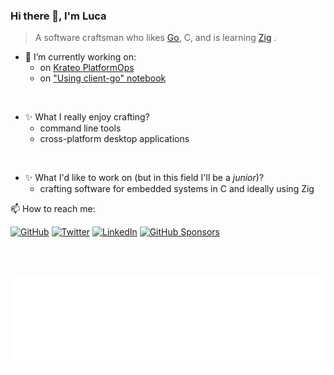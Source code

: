 <!--
**lucasepe/lucasepe** is a ✨ _special_ ✨ repository because its `README.md` (this file) appears on your GitHub profile.
  - 👯 I’m looking to collaborate on ...
  - 🤔 I’m looking for help with 
  - 💬 Ask me about ...
  - ⚡ Fun facts ...
  - 🌱 I’m currently learning ...
  - ✨
-->

### Hi there 👋, I'm Luca

> A software craftsman who likes [Go](https://golang.org/), C, and is learning [Zig](https://ziglang.org/) .

- 🔭 I’m currently working on:
  - on [Krateo PlatformOps](https://github.com/krateoplatformops)
  - on ["Using client-go" notebook](https://leanpub.com/using-client-go)

<br/>

- ✨ What I really enjoy crafting?
  - command line tools
  - cross-platform desktop applications

<br/>

- ✨ What I'd like to work on (but in this field I'll be a _junior_)?
  - crafting software for embedded systems in C and ideally using Zig

📫 How to reach me:

[![GitHub](https://img.shields.io/github/followers/lucasepe.svg?label=GitHub&style=social)](https://github.com/lucasepe)
[![Twitter](https://img.shields.io/twitter/follow/lucasepe?label=Twitter&style=social)](https://twitter.com/lucasepe)
[![LinkedIn](https://img.shields.io/badge/LinkedIn--_.svg?style=social&logo=linkedin)](https://www.linkedin.com/in/lucasepe/)
[![GitHub Sponsors](https://img.shields.io/badge/GitHub_Sponsors--_.svg?style=social&logo=github&logoColor=EA4AAA)](https://github.com/sponsors/lucasepe)

<br/>

<!--
<img align="left" alt="lucasepe's Github Top Langs" width="40%" src="https://github-readme-stats.vercel.app/api/top-langs/?username=lucasepe&layout=compact"/>

<img align="left" alt="lucasepe's Github Stats" src="https://github-readme-stats.vercel.app/api?username=lucasepe&show_icons=true&hide_border=true&hide=contribs,prs"/>
-->

<br/>

![Metrics](./github-metrics.svg)
